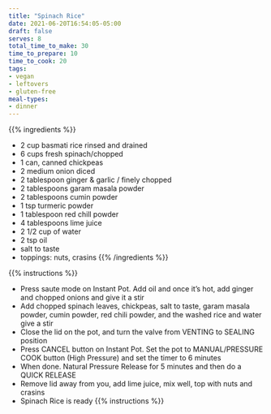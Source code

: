 ```yaml
---
title: "Spinach Rice"
date: 2021-06-20T16:54:05-05:00
draft: false
serves: 8
total_time_to_make: 30
time_to_prepare: 10
time_to_cook: 20
tags:
- vegan
- leftovers
- gluten-free
meal-types:
- dinner
---
```


{{% ingredients %}}
- 2 cup basmati rice rinsed and drained
- 6 cups fresh spinach/chopped
- 1 can, canned chickpeas
- 2 medium onion diced
- 2 tablespoon ginger & garlic / finely chopped
- 2 tablespoons garam masala powder
- 2 tablespoons cumin powder
- 1 tsp  turmeric powder
- 1 tablespoon red chill powder
- 4 tablespoons lime juice
- 2 1/2 cup of water
- 2 tsp oil
- salt to taste
- toppings: nuts, crasins
{{% /ingredients %}}

{{% instructions %}}
- Press saute mode on Instant Pot. Add oil and once it’s hot, add ginger and chopped onions and give it a stir
- Add chopped spinach leaves, chickpeas, salt to taste, garam masala powder, cumin powder, red chili powder, and the washed rice and water give a stir
- Close the lid on the pot, and turn the valve from VENTING to SEALING position
- Press CANCEL button on Instant Pot. Set the pot to MANUAL/PRESSURE COOK button (High Pressure) and set the timer to 6 minutes
- When done. Natural Pressure Release for 5 minutes and then do a QUICK RELEASE
- Remove lid away from you, add lime juice, mix well, top with nuts and crasins
- Spinach Rice is ready
{{% instructions %}}
